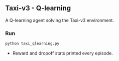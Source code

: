 ## Taxi-v3 - Q-learning

A Q-learning agent solving the Taxi-v3 environment.

### Run
```bash
python taxi_qlearning.py
```

- Reward and dropoff stats printed every episode.
